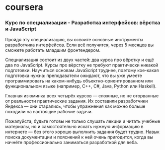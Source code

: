 # coursera
### Курс по специализации - Разработка интерфейсов: вёрстка и JavaScript

Пройдя эту специализацию, вы освоите основные инструменты разработчика интерфейсов. Если всё получится, через 5 месяцев вы сможете работать младшим фронтендером.

Специализация состоит из двух частей: два курса про вёрстку и ещё два по JavaScript. Курсы про вёрстку не требуют практически никакой подготовки. Научиться основам JavaScript труднее, поэтому кое-какая подготовка нужна: преподаватели ожидают, что вы уже умеете программировать на каком-нибудь объектно-ориентированном или функциональном языке (например, C++, C#, Java, Python или Haskell).

Главная изюминка всех четырёх курсов — сложные, но не оторванные от реальности практические задания. Их составили разработчики Яндекса — они старались, чтобы упражнения как можно больше походили на настоящие рабочие задачи.

Пожалуйста, будьте готовы не только слушать лекции и читать учебные материалы, но и самостоятельно искать нужную информацию в интернете — без этого хорошо выполнить задания будет трудно. Навык поиска документации и пояснений к ней очень пригодится, когда вы начнёте профессионально заниматься разработкой для веба.
